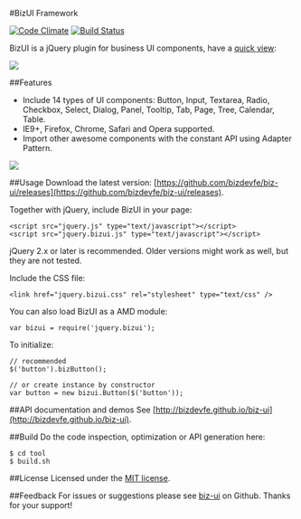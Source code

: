 #BizUI Framework

[![Code Climate](https://codeclimate.com/github/bizdevfe/biz-ui/badges/gpa.svg)](https://codeclimate.com/github/bizdevfe/biz-ui)
[![Build Status](https://travis-ci.org/bizdevfe/biz-ui.svg?branch=master)](https://travis-ci.org/bizdevfe/biz-ui)

BizUI is a jQuery plugin for business UI components, have a [quick view](http://bizdevfe.github.io/biz-ui/quickview/):

<img src="http://bizdevfe.github.io/biz-ui/img/demo.png" />

##Features
* Include 14 types of UI components: Button, Input, Textarea, Radio, Checkbox, Select, Dialog, Panel, Tooltip, Tab, Page, Tree, Calendar, Table.
* IE9+, Firefox, Chrome, Safari and Opera supported.
* Import other awesome components with the constant API using Adapter Pattern.

<img src="http://bizdevfe.github.io/biz-ui/img/adapter.png" />

##Usage
Download the latest version: [https://github.com/bizdevfe/biz-ui/releases](https://github.com/bizdevfe/biz-ui/releases).

Together with jQuery, include BizUI in your page:

    <script src="jquery.js" type="text/javascript"></script>
    <script src="jquery.bizui.js" type="text/javascript"></script>

jQuery 2.x or later is recommended. Older versions might work as well, but they are not tested.

Include the CSS file:

    <link href="jquery.bizui.css" rel="stylesheet" type="text/css" />

You can also load BizUI as a AMD module:

    var bizui = require('jquery.bizui');

To initialize:

    // recommended
	$('button').bizButton();
	
	// or create instance by constructor
	var button = new bizui.Button($('button'));

##API documentation and demos
See [http://bizdevfe.github.io/biz-ui](http://bizdevfe.github.io/biz-ui).

##Build
Do the code inspection, optimization or API generation here:

    $ cd tool
    $ build.sh

##License
Licensed under the [MIT license](http://opensource.org/licenses/MIT).

##Feedback
For issues or suggestions please see [biz-ui](https://github.com/bizdevfe/biz-ui) on Github. Thanks for your support!
